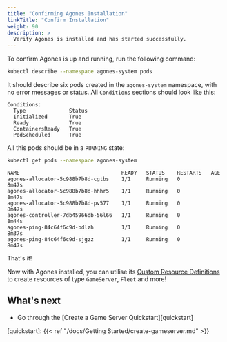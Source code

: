 ```yaml
---
title: "Confirming Agones Installation"
linkTitle: "Confirm Installation"
weight: 90
description: >
  Verify Agones is installed and has started successfully.
---
```


To confirm Agones is up and running, run the following command:

```bash
kubectl describe --namespace agones-system pods
```

It should describe six pods created in the `agones-system` namespace, with no error messages or status. All `Conditions` sections should look like this:

```
Conditions:
  Type              Status
  Initialized       True
  Ready             True
  ContainersReady   True
  PodScheduled      True
```

All this pods should be in a `RUNNING` state:


```bash
kubectl get pods --namespace agones-system
```
```
NAME                                 READY   STATUS    RESTARTS   AGE
agones-allocator-5c988b7b8d-cgtbs    1/1     Running   0          8m47s
agones-allocator-5c988b7b8d-hhhr5    1/1     Running   0          8m47s
agones-allocator-5c988b7b8d-pv577    1/1     Running   0          8m47s
agones-controller-7db45966db-56l66   1/1     Running   0          8m44s
agones-ping-84c64f6c9d-bdlzh         1/1     Running   0          8m37s
agones-ping-84c64f6c9d-sjgzz         1/1     Running   0          8m47s
```

That's it! 

Now with Agones installed, you can utilise its [Custom Resource Definitions][crds] to create
 resources of type `GameServer`, `Fleet` and more!

[crds]: https://kubernetes.io/docs/concepts/api-extension/custom-resources/

## What's next

* Go through the [Create a Game Server Quickstart][quickstart]

[quickstart]: {{< ref "/docs/Getting Started/create-gameserver.md" >}}
